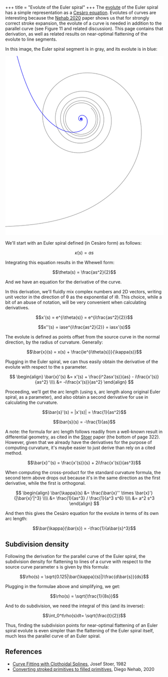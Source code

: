 +++
title = "Evolute of the Euler spiral"
+++
The [evolute] of the Euler spiral has a simple representation as a [Cesàro equation].
Evolutes of curves are interesting because the [Nehab 2020][Converting stroked primitives to filled primitives] paper shows us that for strongly correct stroke expansion, the evolute of a curve is needed in addition to the parallel curve (see Figure 11 and related discussion).
This page contains that derivation, as well as related results on near-optimal flattening of the evolute to line segments.

In this image, the Euler spiral segment is in gray, and its evolute is in blue:

<!-- TODO: it would be nice to have a high quality vector image of this -->
![Image of Euler spiral and its evolute](/euler_evolute.png)

We'll start with an Euler spiral defined (in Cesàro form) as follows:

$$\kappa(s) = as$$

Integrating this equation results in the Whewell form:

$$\theta(s) = \frac{as^2}{2}$$

And we have an equation for the derivative of the curve.
<!-- Note: the following would read more easily if we had inline math, but I don't see how to make that work. -->
In this derivation, we'll fluidly mix complex numbers and 2D vectors, writing unit vector in the direction of θ as the exponential of iθ.
This choice, while a bit of an abuse of notation, will be very convenient when calculating derivatives.

$$x'(s) = e^{i\theta(s)} = e^{i\frac{as^2}{2}}$$

$$x''(s) = iase^{i\frac{as^2}{2}} = iasx'(s)$$

The evolute is defined as points offset from the source curve in the normal direction, by the radius of curvature.
Generally:

$$\bar{x}(s) = x(s) + \frac{ie^{i\theta(s)}}{\kappa(s)}$$

Plugging in the Euler spiral, we can thus easily obtain the derivative of the evolute with respect to the s parameter.

$$
\begin{align}
\bar{x}'(s) &= x'(s) + \frac{i^2asx'(s)}{as} - i\frac{x'(s)}{as^2} \\\\
 &= -i\frac{x'(s)}{as^2}
\end{align}
$$

Proceeding, we'll get the arc length (using s, arc length along original Euler spiral, as a parameter), and also obtain a second derivative for use in calculating the curvature.

$$\bar{s}'(s) = |x'(s)| = \frac{1}{as^2}$$

$$\bar{s}(s) = -\frac{1}{as}$$

A note: the formula for arc length follows readily from a well-known result in differential geometry, as cited in the [Stoer][Curve Fitting with Clothoidal Splines] paper (the bottom of page 322).
However, given that we already have the derivatives for the purpose of computing curvature, it's maybe easier to just derive than rely on a cited method.

$$\bar{x}''(s) = \frac{x'(s)}{s} + 2i\frac{x'(s)}{as^3}$$

When computing the cross-product for the standard curvature formula, the second term above drops out because it's in the same direction as the first derivative, while the first is orthogonal.

$$
\begin{align}
\bar{\kappa}(s) &= \frac{\bar{x}'' \times \bar{x}'}{|\bar{x}'|^3} \\\\
 &= \frac{1}{as^3} / \frac{1}{a^3 s^6} \\\\
 &= a^2 s^3
\end{align}
$$

And then this gives the Cesàro equation for the evolute in terms of its own arc length:

$$\bar{\kappa}(\bar{s}) = -\frac{1}{a\bar{s}^3}$$

## Subdivision density

Following the derivation for the parallel curve of the Euler spiral, the subdivision density for flattening to lines of a curve with respect to the source curve parameter s is given by this formula:

$$\rho(s) = \sqrt{0.125|\bar{\kappa}(s)|}\frac{d\bar{s}}{ds}$$

Plugging in the formulae above and simplifying, we get:

$$\rho(s) = \sqrt{\frac{1}{8s}}$$

And to do subdivision, we need the integral of this (and its inverse):

$$\int_0^t\rho(s)dt= \sqrt{\frac{t}{2}}$$

Thus, finding the subdivision points for near-optimal flattening of an Euler spiral evolute is even simpler than the flattening of the Euler spiral itself, much less the parallel curve of an Euler spiral.

## References

* [Curve Fitting with Clothoidal Splines], Josef Stoer, 1982
* [Converting stroked primitives to filled primitives], Diego Nehab, 2020

[evolute]: https://en.wikipedia.org/wiki/Evolute
[Cesàro equation]: https://en.wikipedia.org/wiki/Ces%C3%A0ro_equation
[Converting stroked primitives to filled primitives]: https://dl.acm.org/doi/10.1145/3386569.3392392
[Curve Fitting with Clothoidal Splines]: https://nvlpubs.nist.gov/nistpubs/jres/087/jresv87n4p317_A1b.pdf